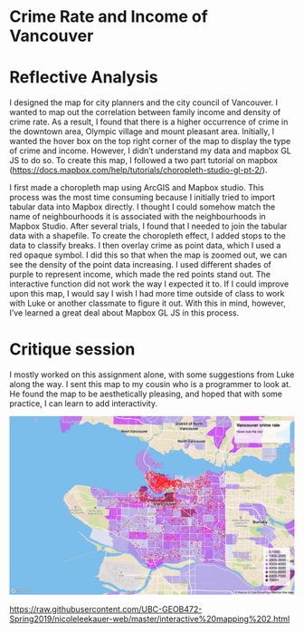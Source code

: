 # Crime Rate and Income of Vancouver

# Reflective Analysis
I designed the map for city planners and the city council of Vancouver. I wanted to map out the correlation between family income and density of crime rate. As a result, I found that there is a higher occurrence of crime in the downtown area, Olympic village and mount pleasant area. Initially, I wanted the hover box on the top right corner of the map to display the type of crime and income. However, I didn’t understand my data and mapbox GL JS to do so. 
To create this map, I followed a two part tutorial on mapbox (https://docs.mapbox.com/help/tutorials/choropleth-studio-gl-pt-2/). 

I first made a choropleth map using ArcGIS and Mapbox studio. This process was the most time consuming because I initially tried to import tabular data into Mapbox directly. I thought I could somehow match the name of neighbourhoods it is associated with the neighbourhoods in Mapbox Studio. After several trials, I found that I needed to join the tabular data with a shapefile. To create the choropleth effect, I added stops to the data to classify breaks. I then overlay crime as point data, which I used a red opaque symbol. I did this so that when the map is zoomed out, we can see the density of the point data increasing. I used different shades of purple to represent income, which made the red points stand out.
The interactive function did not work the way I expected it to. If I could improve upon this map, I would say I wish I had more time outside of class to work with Luke or another classmate to figure it out. With this in mind, however, I’ve learned a great deal about Mapbox GL JS in this process. 

# Critique session
I mostly worked on this assignment alone, with some suggestions from Luke along the way. I sent this map to my cousin who is a programmer to look at. He found the map to be aesthetically pleasing, and hoped that with some practice, I can learn to add interactivity. 

![alt text](https://raw.githubusercontent.com/UBC-GEOB472-Spring2019/nicoleleekauer-web/master/crime%20rate%20and%20income.png)

https://raw.githubusercontent.com/UBC-GEOB472-Spring2019/nicoleleekauer-web/master/interactive%20mapping%202.html
